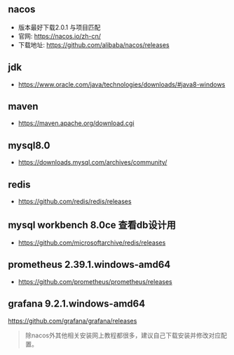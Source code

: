 ## nacos
- 版本最好下载2.0.1 与项目匹配
- 官网: https://nacos.io/zh-cn/
- 下载地址: https://github.com/alibaba/nacos/releases

## jdk

- https://www.oracle.com/java/technologies/downloads/#java8-windows

## maven

- https://maven.apache.org/download.cgi

## mysql8.0

- https://downloads.mysql.com/archives/community/

## redis

- https://github.com/redis/redis/releases

## mysql workbench 8.0ce  查看db设计用

- https://github.com/microsoftarchive/redis/releases

## prometheus 2.39.1.windows-amd64

- https://github.com/prometheus/prometheus/releases

## grafana  9.2.1.windows-amd64

https://github.com/grafana/grafana/releases

> 除nacos外其他相关安装网上教程都很多，建议自己下载安装并修改对应配置。